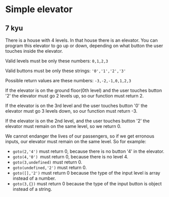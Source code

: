 # Simple elevator
## 7 kyu

There is a house with 4 levels. In that house there is an elevator. You can program this elevator to go up or down, depending on what button the user touches inside the elevator.

Valid levels must be only these numbers: `0,1,2,3`

Valid buttons must be only these strings: `'0','1','2','3'`

Possible return values are these numbers: `-3,-2,-1,0,1,2,3`

If the elevator is on the ground floor(0th level) and the user touches button '2' the elevator must go 2 levels up, so our function must return 2.

If the elevator is on the 3rd level and the user touches button '0' the elevator must go 3 levels down, so our function must return -3.

If the elevator is on the 2nd level, and the user touches button '2' the elevator must remain on the same level, so we return 0.

We cannot endanger the lives of our passengers, so if we get erronous inputs, our elevator must remain on the same level. So for example:

- `goto(2,'4')` must return 0, because there is no button '4' in the elevator.
- `goto(4,'0') `must return 0, because there is no level 4.
- `goto(3,undefined)` must return 0.
- `goto(undefined,'2')` must return 0.
- `goto([],'2')` must return 0 because the type of the input level is array instead of a number.
- `goto(3,{})` must return 0 because the type of the input button is object instead of a string.
